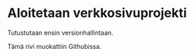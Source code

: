 # Aloitetaan verkkosivuprojekti

Tutustutaan ensin versionhallintaan.

Tämä rivi muokattiin Githubissa.
